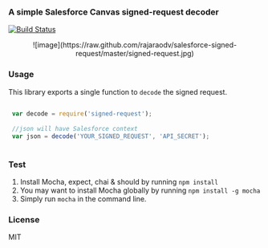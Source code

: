 ### A simple Salesforce Canvas signed-request decoder

[![Build Status](https://travis-ci.org/rajaraodv/salesforce-signed-request.png?branch=master)](https://travis-ci.org/rajaraodv/salesforce-signed-request)

<p align="center">
![image](https://raw.github.com/rajaraodv/salesforce-signed-request/master/signed-request.jpg)



### Usage
This library exports a single function to `decode` the signed request.

```javascript
 
 var decode = require('signed-request');
 
 //json will have Salesforce context
 var json = decode('YOUR_SIGNED_REQUEST', 'API_SECRET');
 
```


### Test
1. Install Mocha, expect, chai & should by running `npm install`
2. You may want to install Mocha globally by running `npm install -g mocha` 
2. Simply run `mocha` in the command line.


### License
MIT